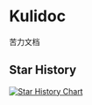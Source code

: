 # Kulidoc
苦力文档
## Star History

[![Star History Chart](https://api.star-history.com/svg?repos=kuathink/kulidoc&type=Date)](https://www.star-history.com/#kuathink/kulidoc&Date)
